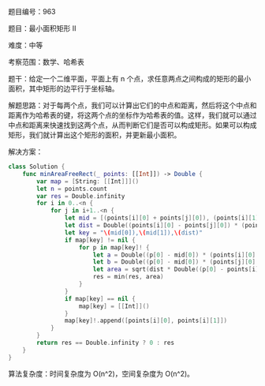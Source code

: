 题目编号：963

题目：最小面积矩形 II

难度：中等

考察范围：数学、哈希表

题干：给定一个二维平面，平面上有 n 个点，求任意两点之间构成的矩形的最小面积，其中矩形的边平行于坐标轴。

解题思路：对于每两个点，我们可以计算出它们的中点和距离，然后将这个中点和距离作为哈希表的键，将这两个点的坐标作为哈希表的值。这样，我们就可以通过中点和距离来快速找到这两个点，从而判断它们是否可以构成矩形。如果可以构成矩形，我们就计算出这个矩形的面积，并更新最小面积。

解决方案：

```swift
class Solution {
    func minAreaFreeRect(_ points: [[Int]]) -> Double {
        var map = [String: [[Int]]]()
        let n = points.count
        var res = Double.infinity
        for i in 0..<n {
            for j in i+1..<n {
                let mid = [(points[i][0] + points[j][0]), (points[i][1] + points[j][1])]
                let dist = Double((points[i][0] - points[j][0]) * (points[i][0] - points[j][0]) + (points[i][1] - points[j][1]) * (points[i][1] - points[j][1]))
                let key = "\(mid[0]),\(mid[1]),\(dist)"
                if map[key] != nil {
                    for p in map[key]! {
                        let a = Double((p[0] - mid[0]) * (points[i][0] - mid[0]) + (p[1] - mid[1]) * (points[i][1] - mid[1]))
                        let b = Double((p[0] - mid[0]) * (points[j][0] - mid[0]) + (p[1] - mid[1]) * (points[j][1] - mid[1]))
                        let area = sqrt(dist * Double((p[0] - points[i][0]) * (p[0] - points[i][0]) + (p[1] - points[i][1]) * (p[1] - points[i][1]))) * sqrt(dist * Double((p[0] - points[j][0]) * (p[0] - points[j][0]) + (p[1] - points[j][1]) * (p[1] - points[j][1])))
                        res = min(res, area)
                    }
                }
                if map[key] == nil {
                    map[key] = [[Int]]()
                }
                map[key]!.append([points[i][0], points[i][1]])
            }
        }
        return res == Double.infinity ? 0 : res
    }
}
```

算法复杂度：时间复杂度为 O(n^2)，空间复杂度为 O(n^2)。